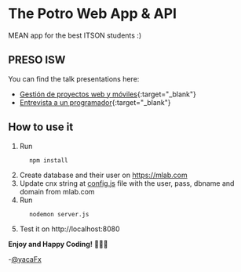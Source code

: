 The Potro Web App & API
===
MEAN app for the best ITSON students :)

## PRESO ISW

You can find the talk presentations here:

* [Gestión de proyectos web y móviles](https://www.slideshare.net/yacaFx/gestin-de-proyectos-web-y-mviles){:target="_blank"}
* [Entrevista a un programador](https://www.slideshare.net/yacaFx/entrevista-a-un-programador-javascript){:target="_blank"}


## How to use it

1. Run

```
      npm install
```

2. Create database and their user on https://mlab.com
3. Update cnx string at [config.js](config.js) file with the user, pass, dbname and domain from mlab.com
4. Run

```
      nodemon server.js
```

5. Test it on http://localhost:8080

**Enjoy and Happy Coding!** 🖖🖖🖖

-[@yacaFx](http://twitter.com/yacafx)
